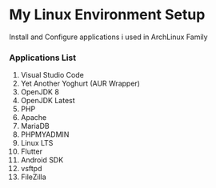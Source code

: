 # My Linux Environment Setup

Install and Configure applications i used in ArchLinux Family

### Applications List

1.  Visual Studio Code
2.  Yet Another Yoghurt (AUR Wrapper)
3.  OpenJDK 8
4.  OpenJDK Latest
5.  PHP
6.  Apache
7.  MariaDB
8.  PHPMYADMIN
9.  Linux LTS
10. Flutter
11. Android SDK
12. vsftpd
13. FileZilla
